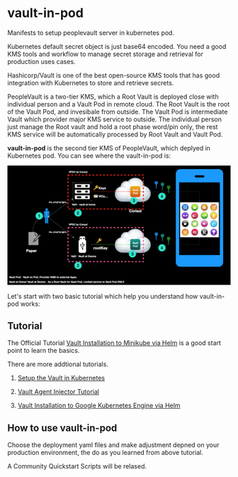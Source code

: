 # vault-in-pod

Manifests to setup peoplevault server in kubernetes pod.

Kubernetes default secret object is just base64 encoded. You need a good KMS tools and workflow to manage secret storage and retrieval for production uses cases.

Hashicorp/Vault is one of the best open-source KMS tools that has good integration with Kubernetes to store and retrieve secrets.

PeopleVault is a two-tier KMS, which a Root Vault is deployed close with individual person and a Vault Pod in remote cloud. The Root Vault is the root of the Vault Pod, and invesibale from outside. The Vault Pod is intermediate Vault which provider major KMS service to outside. The individual person just manage the Root vault and hold a root phase word/pin only, the rest KMS service will be automatically processed by Root Vault and Vault Pod.

**vault-in-pod** is the second tier KMS of PeopleVault, which deplyed in Kubernetes pod. You can see where the vault-in-pod is:

![vault-in-pod](https://github.com/peopledata/peoplevault/blob/da019acabf1c517526c5f88b639ad3533a6dce46/peopleVault-arc.png)

Let's start with two basic tutorial which help you understand how vault-in-pod works:

## Tutorial

The Official Tutorial [Vault Installation to Minikube via Helm](https://learn.hashicorp.com/tutorials/vault/kubernetes-minikube?in=vault/kubernetes) is a good start point to learn the basics.

There are more addtional tutorials.

1. [Setup the Vault in Kubernetes](https://github.com/peopledata/vault-in-pod/blob/ffdbf5e061a3d3cc9d04f3d8d80d87ec002da280/vault-in-pod-tutorial.md)

2. [Vault Agent Injector Tutorial](https://github.com/peopledata/vault-in-pod/blob/6e80fcc6b9b549ad8b7bae63ea148e64fcd9c85d/vault-injector/tutorial.md)

3. [Vault Installation to Google Kubernetes Engine via Helm](https://learn.hashicorp.com/tutorials/vault/kubernetes-google-cloud-gke)



## How to use vault-in-pod
Choose the deployment yaml files and make adjustment depned on your production environment, the do as you learned from above tutorial.

A Community Quickstart Scripts will be relased.

